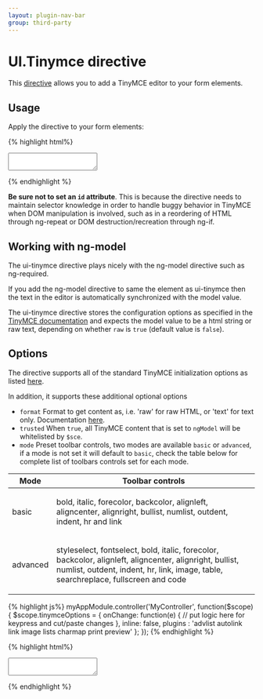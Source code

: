 ```yaml
---
layout: plugin-nav-bar
group: third-party
---
```


# UI.Tinymce directive

This [directive](https://github.com/Wizehive/ui-tinymce) allows you to add a TinyMCE editor to your form elements.

## Usage

Apply the directive to your form elements:

{% highlight html%}
<form method="post">
  <textarea ui-tinymce ng-model="tinymceModel"></textarea>
</form>
{% endhighlight %}

**Be sure not to set an `id` attribute**. This is because the directive needs to maintain selector knowledge in order to handle buggy behavior in TinyMCE when DOM manipulation is involved, such as in a reordering of HTML through ng-repeat or DOM destruction/recreation through ng-if.

## Working with ng-model

The ui-tinymce directive plays nicely with the ng-model directive such as ng-required.

If you add the ng-model directive to same the element as ui-tinymce then the text in the editor is automatically synchronized with the model value.

The ui-tinymce directive stores the configuration options as specified in the [TinyMCE documentation](http://www.tinymce.com/wiki.php/Configuration) and expects the model value to be a html string or raw text, depending on whether `raw` is `true` (default value is `false`).

## Options

The directive supports all of the standard TinyMCE initialization options as listed [here](http://www.tinymce.com/wiki.php/Configuration).

In addition, it supports these additional optional options

- `format` Format to get content as, i.e. 'raw' for raw HTML, or 'text' for text only. Documentation [here](http://www.tinymce.com/wiki.php/api4:method.tinymce.Editor.getContent).
- `trusted` When `true`, all TinyMCE content that is set to `ngModel` will be whitelisted by `$sce`.
- `mode` Preset toolbar controls, two modes are available `basic` or `advanced`, if a mode is not set it will default to `basic`, check the table below for complete list of toolbars controls set for each mode.

<table class="table">
	<thead>
		<tr>
			<th>Mode</th>
			<th>Toolbar controls</th>
		</tr>
	</thead>
	<tbody>
		<tr>
			<td>
				<p>basic</p>
			</td>
			<td>
				<p>bold, italic, forecolor, backcolor, alignleft, aligncenter, alignright, bullist, numlist, outdent, indent, hr and link</p>
			</td>
		</tr>
		<tr>
			<td>
				<p>advanced</p>
			</td>
			<td>
				<p>styleselect, fontselect, bold, italic, forecolor, backcolor, alignleft, aligncenter, alignright, bullist, numlist, outdent, indent, hr, link, image, table, searchreplace, fullscreen and code</p>
			</td>
		</tr>
	</tbody>
</table>

{% highlight js%}
myAppModule.controller('MyController', function($scope) {
  $scope.tinymceOptions = {
    onChange: function(e) {
      // put logic here for keypress and cut/paste changes
    },
    inline: false,
    plugins : 'advlist autolink link image lists charmap print preview'
  };
});
{% endhighlight %}

{% highlight html%}
<form method="post">
  <textarea ui-tinymce="tinymceOptions" ng-model="tinymceModel"></textarea>
</form>
{% endhighlight %}
